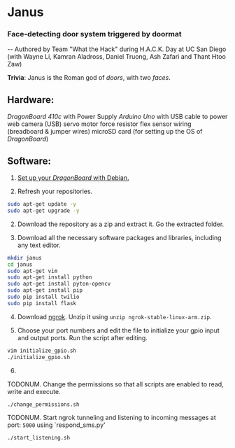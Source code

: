 # Janus
### Face-detecting door system triggered by doormat
-- Authored by Team "What the Hack" during H.A.C.K. Day at UC San Diego (with Wayne Li, Kamran Aladross, Daniel Truong, Ash Zafari and Thant Htoo Zaw)

**Trivia**: Janus is the Roman god of *doors*, with two *faces*.

Hardware: 
---------
*DragonBoard 410c* with Power Supply
*Arduino Uno* with USB cable to power 
web camera (USB)
servo motor
force resistor
flex sensor
wiring (breadboard & jumper wires)
microSD card (for setting up the OS of *DragonBoard*)

Software:
---------
1. [Set up your *DragonBoard* with Debian.](https://github.com/96boards/documentation/wiki/Dragonboard-410c-Installation-Guide-for-Linux-and-Android#install-android-or-debian-from-an-sd-card)

2. Refresh your repositories.
```bash
sudo apt-get update -y
sudo apt-get upgrade -y
```

2. Download the repository as a zip and extract it. Go the extracted folder.

3. Download all the necessary software packages and libraries, including any text editor.
```bash
mkdir janus
cd janus
sudo apt-get vim
sudo apt-get install python
sudo apt-get install pyton-opencv
sudo apt-get install pip
sudo pip install twilio
sudo pip install flask
```

4. Download [ngrok](https://bin.equinox.io/c/4VmDzA7iaHb/ngrok-stable-linux-arm.zip). Unzip it using `unzip ngrok-stable-linux-arm.zip`.

5. Choose your port numbers and edit the file to initialize your gpio input and output ports. Run the script after editing.
```bash
vim initialize_gpio.sh
./initialize_gpio.sh
```

6. 

TODONUM. Change the permissions so that all scripts are enabled to read, write and execute.
```bash
./change_permissions.sh
```

TODONUM. Start ngrok tunneling and listening to incoming messages at port: `5000` using `respond_sms.py'
```bash
./start_listening.sh
```
